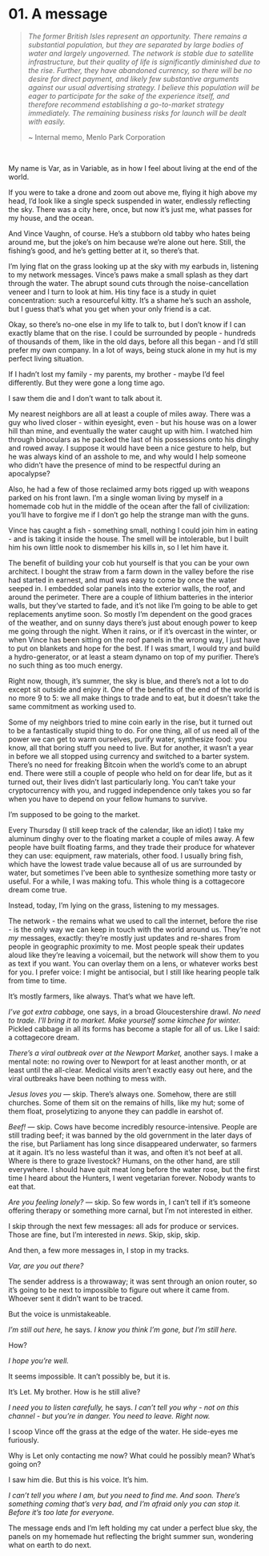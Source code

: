 # 01. A message

> *The former British Isles represent an opportunity. There remains a substantial population, but they are separated by large bodies of water and largely ungoverned. The network is stable due to satellite infrastructure, but their quality of life is significantly diminished due to the rise. Further, they have abandoned currency, so there will be no desire for direct payment, and likely few substantive arguments against our usual advertising strategy. I believe this population will be eager to participate for the sake of the experience itself, and therefore recommend establishing a go-to-market strategy immediately. The remaining business risks for launch will be dealt with easily.*
>
> ~ Internal memo, Menlo Park Corporation

&nbsp;

My name is Var, as in Variable, as in how I feel about living at the end of the world.

If you were to take a drone and zoom out above me, flying it high above my head, I’d look like a single speck suspended in water, endlessly reflecting the sky. There was a city here, once, but now it’s just me, what passes for my house, and the ocean.

And Vince Vaughn, of course. He’s a stubborn old tabby who hates being around me, but the joke’s on him because we’re alone out here. Still, the fishing’s good, and he’s getting better at it, so there’s that.

I’m lying flat on the grass looking up at the sky with my earbuds in, listening to my network messages. Vince’s paws make a small splash as they dart through the water. The abrupt sound cuts through the noise-cancellation veneer and I turn to look at him. His tiny face is a study in quiet concentration: such a resourceful kitty. It’s a shame he’s such an asshole, but I guess that’s what you get when your only friend is a cat.

Okay, so there’s no-one else in my life to talk to, but I don’t know if I can exactly blame that on the rise. I could be surrounded by people - hundreds of thousands of them, like in the old days, before all this began - and I’d still prefer my own company. In a lot of ways, being stuck alone in my hut is my perfect living situation.

If I hadn’t lost my family - my parents, my brother - maybe I’d feel differently. But they were gone a long time ago.

I saw them die and I don’t want to talk about it.

My nearest neighbors are all at least a couple of miles away. There was a guy who lived closer - within eyesight, even - but his house was on a lower hill than mine, and eventually the water caught up with him. I watched him through binoculars as he packed the last of his possessions onto his dinghy and rowed away. I suppose it would have been a nice gesture to help, but he was always kind of an asshole to me, and why would I help someone who didn’t have the presence of mind to be respectful during an apocalypse?

Also, he had a few of those reclaimed army bots rigged up with weapons parked on his front lawn. I’m a single woman living by myself in a homemade cob hut in the middle of the ocean after the fall of civilization: you’ll have to forgive me if I don’t go help the strange man with the guns.

Vince has caught a fish - something small, nothing I could join him in eating - and is taking it inside the house. The smell will be intolerable, but I built him his own little nook to dismember his kills in, so I let him have it.

The benefit of building your cob hut yourself is that you can be your own architect. I bought the straw from a farm down in the valley before the rise had started in earnest, and mud was easy to come by once the water seeped in. I embedded solar panels into the exterior walls, the roof, and around the perimeter. There are a couple of lithium batteries in the interior walls, but they’ve started to fade, and it’s not like I’m going to be able to get replacements anytime soon. So mostly I’m dependent on the good graces of the weather, and on sunny days there’s just about enough power to keep me going through the night. When it rains, or if it’s overcast in the winter, or when Vince has been sitting on the roof panels in the wrong way, I just have to put on blankets and hope for the best. If I was smart, I would try and build a hydro-generator, or at least a steam dynamo on top of my purifier. There’s no such thing as too much energy.

Right now, though, it’s summer, the sky is blue, and there’s not a lot to do except sit outside and enjoy it. One of the benefits of the end of the world is no more 9 to 5: we all make things to trade and to eat, but it doesn’t take the same commitment as working used to.

Some of my neighbors tried to mine coin early in the rise, but it turned out to be a fantastically stupid thing to do. For one thing, all of us need all of the power we can get to warm ourselves, purify water, synthesize food: you know, all that boring stuff you need to live. But for another, it wasn’t a year in before we all stopped using currency and switched to a barter system. There’s no need for freaking Bitcoin when the world’s come to an abrupt end. There were still a couple of people who held on for dear life, but as it turned out, their lives didn’t last particularly long. You can’t take your cryptocurrency with you, and rugged independence only takes you so far when you have to depend on your fellow humans to survive.

I’m supposed to be going to the market.

Every Thursday (I still keep track of the calendar, like an idiot) I take my aluminum dinghy over to the floating market a  couple of miles away. A few people have built floating farms, and they trade their produce for whatever they can use: equipment, raw materials, other food. I usually bring fish, which have the lowest trade value because all of us are surrounded by water, but sometimes I’ve been able to synthesize something more tasty or useful. For a while, I was making tofu. This whole thing is a cottagecore dream come true.

Instead, today, I’m lying on the grass, listening to my messages.

The network - the remains what we used to call the internet, before the rise - is the only way we can keep in touch with the world around us. They’re not *my* messages, exactly: they’re mostly just updates and re-shares from people in geographic proximity to me. Most people speak their updates aloud like they’re leaving a voicemail, but the network will show them to you as text if you want. You can overlay them on a lens, or whatever works best for you. I prefer voice: I might be antisocial, but I still like hearing people talk from time to time.

It’s mostly farmers, like always. That’s what we have left.

*I’ve got extra cabbage,* one says, in a broad Gloucestershire drawl. *No need to trade. I’ll bring it to market. Make yourself some kimchee for winter.* Pickled cabbage in all its forms has become a staple for all of us. Like I said: a cottagecore dream.

*There’s a viral outbreak over at the Newport Market,* another says. I make a mental note: no rowing over to Newport for at least another month, or at least until the all-clear. Medical visits aren’t exactly easy out here, and the viral outbreaks have been nothing to mess with.

*Jesus loves you —* skip. There’s always one. Somehow, there are still churches. Some of them sit on the remains of hills, like my hut; some of them float, proselytizing to anyone they can paddle in earshot of.

*Beef! —* skip. Cows have become incredibly resource-intensive. People are still trading beef; it was banned by the old government in the later days of the rise, but Parliament has long since disappeared underwater, so farmers at it again. It’s no less wasteful than it was, and often it’s not beef at all. Where is there to graze livestock? Humans, on the other hand, are still everywhere. I should have quit meat long before the water rose, but the first time I heard about the Hunters, I went vegetarian forever. Nobody wants to eat that.

*Are you feeling lonely? —* skip. So few words in, I can’t tell if it’s someone offering therapy or something more carnal, but I’m not interested in either.

I skip through the next few messages: all ads for produce or services. Those are fine, but I’m interested in *news*. Skip, skip, skip.

And then, a few more messages in, I stop in my tracks.

*Var, are you out there?*

The sender address is a throwaway; it was sent through an onion router, so it’s going to be next to impossible to figure out where it came from. Whoever sent it didn’t want to be traced.

But the voice is unmistakeable.

*I’m still out here,* he says. *I know you think I’m gone, but I’m still here.*

How?

*I hope you’re well.*

It seems impossible. It can’t possibly be, but it is.

It’s Let. My brother. How is he still alive?

*I need you to listen carefully,* he says. *I can’t tell you why - not on this channel - but you’re in danger. You need to leave. Right now.*

I scoop Vince off the grass at the edge of the water. He side-eyes me furiously.

Why is Let only contacting me now? What could he possibly mean? What’s going on?

I saw him die. But this is his voice. It’s him.

*I can’t tell you where I am, but you need to find me. And soon. There’s something coming that’s very bad, and I’m afraid only you can stop it. Before it’s too late for everyone.*

The message ends and I’m left holding my cat under a perfect blue sky, the panels on my homemade hut reflecting the bright summer sun, wondering what on earth to do next.